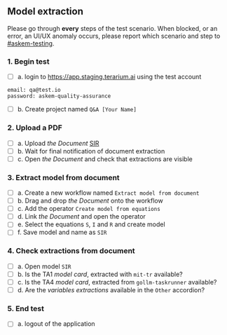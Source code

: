 ## Model extraction
Please go through __every__ steps of the test scenario. 
When blocked, or an error, an UI/UX anomaly occurs, please report which scenario and step to [ #askem-testing](https://unchartedsoftware.slack.com/archives/C06FGLXB2CE).


### 1. Begin test 
- [ ] a. login to https://app.staging.terarium.ai using the test account

```
email: qa@test.io
password: askem-quality-assurance
```

- [ ] b. Create project named `Q&A [Your Name]`

### 2. Upload a PDF
- [ ] a. Upload _the Document_ [SIR](https://drive.google.com/file/d/1vN4sNR7IrRi5GsOQ9r_LgV4S5wwinXnG/view?usp=drive_link)
- [ ] b. Wait for final notification of document extraction
- [ ] c. Open _the Document_ and check that extractions are visible

### 3. Extract model from document
- [ ] a. Create a new workflow named `Extract model from document`
- [ ] b. Drag and drop _the Document_ onto the workflow
- [ ] c. Add the operator `Create model from equations`
- [ ] d. Link _the Document_ and open the operator
- [ ] e. Select the equations `S`, `I` and `R` and create model
- [ ] f. Save model and name as `SIR`

### 4. Check extractions from document
- [ ] a. Open model `SIR`
- [ ] b. Is the TA1 _model card_, extracted with `mit-tr` available?
- [ ] c. Is the TA4 _model card_, extracted from `gollm-taskrunner` available?
- [ ] d. Are the _variables extractions_ available in the `Other` accordion?

### 5. End test
- [ ] a. logout of the application 